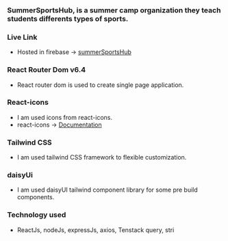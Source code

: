 ### SummerSportsHub, is a summer camp organization they teach students differents types of sports.

### Live Link
+ Hosted in firebase -> [summerSportsHub](https://summersportshub.web.app/)

### React Router Dom v6.4
+ React router dom is used to create single page application.

### React-icons
+ I am used icons from react-icons.
+ react-icons -> [Documentation](https://react-icons.github.io/react-icons/)

### Tailwind CSS
+ I am used tailwind CSS framework to flexible customization.

### daisyUi
+ I am used daisyUI tailwind component library for some pre build components.

### Technology used
+ ReactJs, nodeJs, expressJs, axios, Tenstack query, stri
